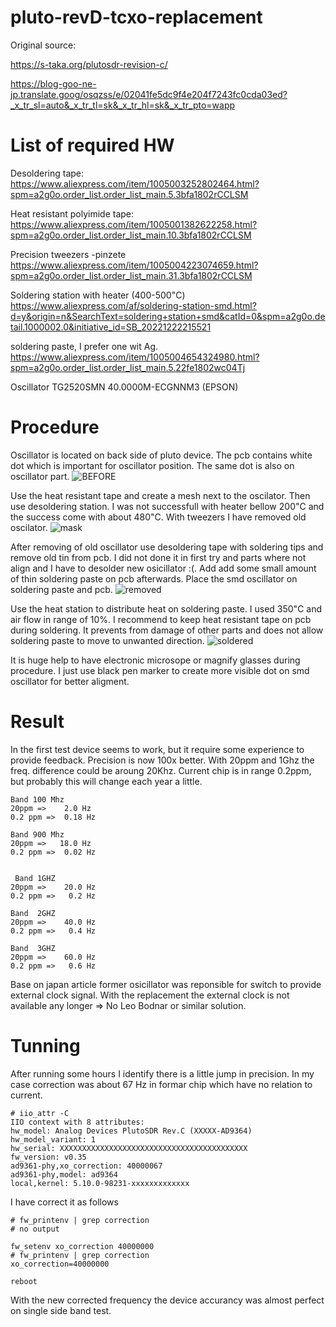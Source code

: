 # pluto-revD-tcxo-replacement

Original source:

https://s-taka.org/plutosdr-revision-c/


https://blog-goo-ne-jp.translate.goog/osqzss/e/02041fe5dc9f4e204f7243fc0cda03ed?_x_tr_sl=auto&_x_tr_tl=sk&_x_tr_hl=sk&_x_tr_pto=wapp

# List of required HW

Desoldering tape:
https://www.aliexpress.com/item/1005003252802464.html?spm=a2g0o.order_list.order_list_main.5.3bfa1802rCCLSM

Heat resistant polyimide tape:
https://www.aliexpress.com/item/1005001382622258.html?spm=a2g0o.order_list.order_list_main.10.3bfa1802rCCLSM

Precision tweezers -pinzete
https://www.aliexpress.com/item/1005004223074659.html?spm=a2g0o.order_list.order_list_main.31.3bfa1802rCCLSM

Soldering station with heater (400-500"C)
https://www.aliexpress.com/af/soldering-station-smd.html?d=y&origin=n&SearchText=soldering+station+smd&catId=0&spm=a2g0o.detail.1000002.0&initiative_id=SB_20221222215521

soldering paste, I prefer one wit Ag. 
https://www.aliexpress.com/item/1005004654324980.html?spm=a2g0o.order_list.order_list_main.5.22fe1802wc04Tj

Oscillator  TG2520SMN 40.0000M-ECGNNM3 (EPSON)


# Procedure

Oscillator is located on back side of pluto device. The pcb contains white dot which is important for oscillator position. The same dot is also on oscillator part.
![BEFORE](1671775967325.jpg)

Use the heat resistant tape and create a mesh next to the oscilator.  Then use desoldering station. I was not successfull with heater bellow 200"C and the success come with about 480"C. With tweezers I have removed old oscilator.
![mask](pred.jpg)

After removing of old oscillator use desoldering tape with soldering tips and remove old tin from pcb. I did not done it in first try and parts where not align and I have to desolder new osicillator :(. Add add some small amount of thin soldering paste on pcb afterwards. Place the smd oscillator on soldering paste and pcb. 
![removed](odobrane.jpg)

Use the heat station to distribute heat on soldering paste. I used 350"C and air flow in range of 10%. I recommend to keep heat resistant tape on pcb during soldering. It prevents from damage of other parts and does not allow soldering paste to move to unwanted direction.
![soldered](po-vymene.jpg)

It is huge help to have electronic microsope or magnify glasses during procedure. I just use black pen marker to create more visible dot on smd oscillator for better aligment.

# Result
In the first test device seems to work, but it require some experience to provide feedback. Precision is now 100x better.
With 20ppm and 1Ghz the freq. difference could be aroung 20Khz. Current chip is in range 0.2ppm, but probably this will change each year a little.

```
Band 100 Mhz
20ppm =>    2.0 Hz
0.2 ppm =>  0.18 Hz

Band 900 Mhz
20ppm =>   18.0 Hz
0.2 ppm =>  0.02 Hz


 Band 1GHZ
20ppm =>    20.0 Hz
0.2 ppm =>   0.2 Hz

Band  2GHZ
20ppm =>    40.0 Hz
0.2 ppm =>   0.4 Hz

Band  3GHZ
20ppm =>    60.0 Hz
0.2 ppm =>   0.6 Hz
```



Base on japan article former osicillator was reponsible for switch to provide external clock signal. With the replacement the external clock is not available any longer => No Leo Bodnar or similar solution.

# Tunning

After running some hours I identify there is a little jump in precision. 
In my case correction was about 67 Hz in formar chip which have no relation to current.

```
# iio_attr -C
IIO context with 8 attributes:
hw_model: Analog Devices PlutoSDR Rev.C (XXXXX-AD9364)
hw_model_variant: 1
hw_serial: XXXXXXXXXXXXXXXXXXXXXXXXXXXXXXXXXXXXXXXXXX
fw_version: v0.35
ad9361-phy,xo_correction: 40000067
ad9361-phy,model: ad9364
local,kernel: 5.10.0-98231-xxxxxxxxxxxxx
```



I have correct it as follows
```
# fw_printenv | grep correction
# no output

fw_setenv xo_correction 40000000
# fw_printenv | grep correction
xo_correction=40000000

reboot

```

With the new corrected frequency the device accurancy was almost perfect on single side band test.
